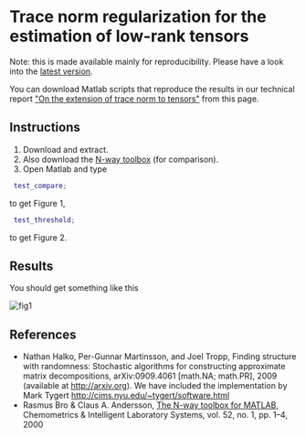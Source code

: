 # Trace norm regularization for the estimation of low-rank tensors

Note: this is made available mainly for reproducibility. Please have a look into the [latest version](https://github.com/ryotat/tensor).

You can download Matlab scripts that reproduce the results in our technical report ["On the extension of trace norm to tensors"](http://arxiv.org/abs/1010.0789) from this page.

## Instructions
 1. Download and extract. 
 1. Also download the [N-way toolbox](http://www.models.life.ku.dk/nwaytoolbox) (for comparison).
 1. Open Matlab and type
```matlab
 test_compare;
```
 to get Figure 1, 
```matlab
 test_threshold;
```
 to get Figure 2.

## Results
You should get something like this

 ![fig1](https://raw.github.com/ryotat/TKML10/master/fig1.png)

## References
 * Nathan Halko, Per-Gunnar Martinsson, and Joel Tropp, Finding structure with randomness: Stochastic algorithms for constructing approximate matrix decompositions, arXiv:0909.4061 [math.NA; math.PR], 2009 (available at http://arxiv.org). We have included the implementation by Mark Tygert http://cims.nyu.edu/~tygert/software.html
 * Rasmus Bro & Claus A. Andersson, [The N-way toolbox for MATLAB](http://www.models.life.ku.dk/nwaytoolbox), Chemometrics & Intelligent Laboratory Systems, vol. 52, no. 1, pp. 1–4, 2000
